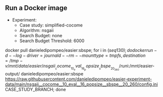 
## Run a Docker image

 - Experiment: 
   - Case study: simplified-cocome
   - Algorithm: nsgaii
   - Search Budget: none
   - Search Budget Threshold: 6000

docker pull danieledipompeo/easier:sbspe; for i in $(seq 1 30); do docker run -d --log-driver=journald --rm --mount type=tmpfs,destination=/tmp -v /mnt/data/easier/nsgaii__cocome__10_eval__16_popsize__sbspe__20_260/run$i:/mnt/easier-output/ danieledipompeo/easier:sbspe https://raw.githubusercontent.com/danieledipompeo/easier-experiment-data/main/nsgaii__cocome__10_eval__16_popsize__sbspe__20_260/config.ini CASE_STUDY_BRANCH; done

